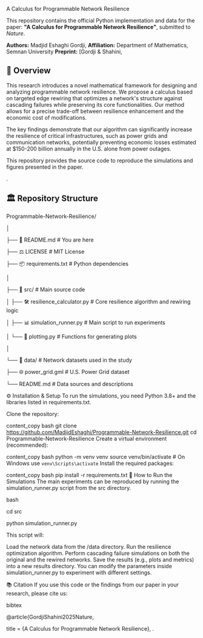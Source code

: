 A Calculus for Programmable Network Resilience

This repository contains the official Python implementation and data for the paper: **"A Calculus for Programmable Network Resilience"**, submitted to *Nature*.

**Authors:** Madjid Eshaghi Gordji,
**Affiliation:** Department of Mathematics, Semnan University
**Preprint:** [Gordji & Shahini, 
## 📝 Overview

This research introduces a novel mathematical framework for designing and analyzing programmable network resilience. We propose a calculus based on targeted edge rewiring that optimizes a network's structure against cascading failures while preserving its core functionalities. Our method allows for a precise trade-off between resilience enhancement and the economic cost of modifications.

The key findings demonstrate that our algorithm can significantly increase the resilience of critical infrastructures, such as power grids and communication networks, potentially preventing economic losses estimated at $150-200 billion annually in the U.S. alone from power outages.

This repository provides the source code to reproduce the simulations and figures presented in the paper.





.





## 🏛️ Repository Structure
Programmable-Network-Resilience/

│

├── 📜 README.md # You are here

├── ⚖️ LICENSE # MIT License

├── 📦 requirements.txt # Python dependencies

│

├── 📂 src/ # Main source code

│ ├── 🛠️ resilience_calculator.py # Core resilience algorithm and rewiring logic

│ ├── 📊 simulation_runner.py # Main script to run experiments

│ └── 🎨 plotting.py # Functions for generating plots

│

└── 📂 data/ # Network datasets used in the study

├── 🌐 power_grid.gml # U.S. Power Grid dataset

└── README.md # Data sources and descriptions

⚙️ Installation & Setup
To run the simulations, you need Python 3.8+ and the libraries listed in requirements.txt.

Clone the repository:

content_copy
bash
    git clone https://github.com/MadjidEshaghi/Programmable-Network-Resilience.git
    cd Programmable-Network-Resilience
Create a virtual environment (recommended):

content_copy
bash
    python -m venv venv
    source venv/bin/activate  # On Windows use `venv\Scripts\activate`
Install the required packages:

content_copy
bash
    pip install -r requirements.txt
🚀 How to Run the Simulations
The main experiments can be reproduced by running the simulation_runner.py script from the src directory.

bash

cd src

python simulation_runner.py

This script will:

Load the network data from the /data directory.
Run the resilience optimization algorithm.
Perform cascading failure simulations on both the original and the rewired networks.
Save the results (e.g., plots and metrics) into a new results directory.
You can modify the parameters inside simulation_runner.py to experiment with different settings.

📚 Citation
If you use this code or the findings from our paper in your research, please cite us:

bibtex

@article{GordjiShahini2025Nature,

title = {A Calculus for Programmable Network Resilience},
.
